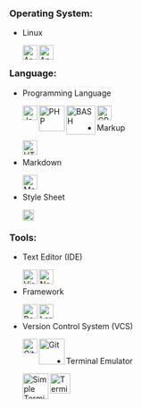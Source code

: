 ### Operating System:

- Linux

  <a href="https://archlinux.org">
    <img align="left" alt="Arch Linux" width="26px" src="https://raw.githubusercontent.com/someonewhoknowsnothing/icon/main/os/linux/arch/arch.svg" />
  </a>

  <a href="https://www.android.com">
    <img align="left" alt="Android" width="26px" src="https://raw.githubusercontent.com/someonewhoknowsnothing/icon/main/os/linux/android/android.svg" />
  </a>

<br>

### Language:

- Programming Language

  <a href="https://www.javascript.com">
    <img align="left" alt="Javascript" width="26px" src="https://raw.githubusercontent.com/someonewhoknowsnothing/icon/main/language/programming/javascript.svg" />
  </a>

  <a href="https://www.php.net">
    <img align="left" alt="PHP" width="46px" src="https://raw.githubusercontent.com/someonewhoknowsnothing/icon/main/language/programming/php.svg" />
  </a>

  <a href="https://www.gnu.org/software/bash">
    <img align="left" alt="BASH" width="52px" src="https://raw.githubusercontent.com/someonewhoknowsnothing/icon/main/language/programming/bash.svg" />
  </a>

  <a href="https://isocpp.org">
    <img align="left" alt="CPP" width="26px" src="https://raw.githubusercontent.com/someonewhoknowsnothing/icon/main/language/programming/cpp.svg" />
  </a>

<br>

- Markup
  
  <a href="https://html.spec.whatwg.org/multipage/">
    <img align="left" alt="HTML" width="26px" src="https://raw.githubusercontent.com/someonewhoknowsnothing/icon/main/language/programming/html.svg" />
  </a>

<br>

- Markdown

  <a href="https://www.markdownguide.org/">
    <img align="left" alt="Markdown" width="26px" src="https://upload.wikimedia.org/wikipedia/commons/4/48/Markdown-mark.svg" />
  </a>

<br>

- Style Sheet

  <a href="https://www.w3.org/Style/CSS/Overview.en.html">
    <img align="left" alt="CSS" width="20px" src="https://raw.githubusercontent.com/someonewhoknowsnothing/icon/main/language/programming/css.svg" />
  </a>

<br>

### Tools:

- Text Editor (IDE)
  
  <a href="https://code.visualstudio.com">
    <img align="left" alt="Visual Studio Code" width="26px" src="https://raw.githubusercontent.com/someonewhoknowsnothing/icon/main/tools/text-editor/vscode.svg" />
  </a>

  <a href="neovim.io">
    <img align="left"alt="Neovim" width="26px" src="https://raw.githubusercontent.com/someonewhoknowsnothing/icon/main/tools/text-editor/neovim.svg" />
  </a>

<br>

- Framework

  <a href="https://getbootstrap.com">
    <img align="left" alt="Bootstrap" width="26px" src="https://raw.githubusercontent.com/someonewhoknowsnothing/icon/main/tools/framework/bootstrap.svg" />
  </a>

  <a href="https://laravel.com">
    <img align="left" alt="Laravel" width="26px" src="https://raw.githubusercontent.com/someonewhoknowsnothing/icon/main/tools/framework/laravel.svg" />
  </a>

<br>

- Version Control System (VCS)

  <a href="https://github.com/" target="_blank">
    <img align="left" alt="GitHub" width="26px" src="https://raw.githubusercontent.com/someonewhoknowsnothing/icon/main/tools/version-control-system/github.png"/>
  </a>

  <a href="https://git-scm.com">
    <img align="left" alt="Git" width="46px" src="https://raw.githubusercontent.com/someonewhoknowsnothing/icon/main/tools/version-control-system/git.svg" />
  </a>

<br>

- Terminal Emulator

  <a href="https://st.suckless.org/">
    <img align="left" alt="Simple Terminal (Suckless)" width="46px" src="https://raw.githubusercontent.com/someonewhoknowsnothing/icon/main/tools/terminal-emulator/st.svg" />
  </a>

  <a href="https://wiki.termux.com">
    <img align="left" alt="Terminal Emulator for Android" width="36px" src="https://raw.githubusercontent.com/someonewhoknowsnothing/icon/main/tools/terminal-emulator/termux.png" />
  </a>
